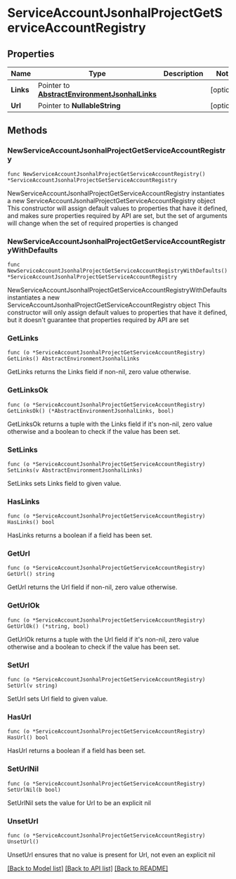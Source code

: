 # ServiceAccountJsonhalProjectGetServiceAccountRegistry

## Properties

Name | Type | Description | Notes
------------ | ------------- | ------------- | -------------
**Links** | Pointer to [**AbstractEnvironmentJsonhalLinks**](AbstractEnvironmentJsonhalLinks.md) |  | [optional] 
**Url** | Pointer to **NullableString** |  | [optional] 

## Methods

### NewServiceAccountJsonhalProjectGetServiceAccountRegistry

`func NewServiceAccountJsonhalProjectGetServiceAccountRegistry() *ServiceAccountJsonhalProjectGetServiceAccountRegistry`

NewServiceAccountJsonhalProjectGetServiceAccountRegistry instantiates a new ServiceAccountJsonhalProjectGetServiceAccountRegistry object
This constructor will assign default values to properties that have it defined,
and makes sure properties required by API are set, but the set of arguments
will change when the set of required properties is changed

### NewServiceAccountJsonhalProjectGetServiceAccountRegistryWithDefaults

`func NewServiceAccountJsonhalProjectGetServiceAccountRegistryWithDefaults() *ServiceAccountJsonhalProjectGetServiceAccountRegistry`

NewServiceAccountJsonhalProjectGetServiceAccountRegistryWithDefaults instantiates a new ServiceAccountJsonhalProjectGetServiceAccountRegistry object
This constructor will only assign default values to properties that have it defined,
but it doesn't guarantee that properties required by API are set

### GetLinks

`func (o *ServiceAccountJsonhalProjectGetServiceAccountRegistry) GetLinks() AbstractEnvironmentJsonhalLinks`

GetLinks returns the Links field if non-nil, zero value otherwise.

### GetLinksOk

`func (o *ServiceAccountJsonhalProjectGetServiceAccountRegistry) GetLinksOk() (*AbstractEnvironmentJsonhalLinks, bool)`

GetLinksOk returns a tuple with the Links field if it's non-nil, zero value otherwise
and a boolean to check if the value has been set.

### SetLinks

`func (o *ServiceAccountJsonhalProjectGetServiceAccountRegistry) SetLinks(v AbstractEnvironmentJsonhalLinks)`

SetLinks sets Links field to given value.

### HasLinks

`func (o *ServiceAccountJsonhalProjectGetServiceAccountRegistry) HasLinks() bool`

HasLinks returns a boolean if a field has been set.

### GetUrl

`func (o *ServiceAccountJsonhalProjectGetServiceAccountRegistry) GetUrl() string`

GetUrl returns the Url field if non-nil, zero value otherwise.

### GetUrlOk

`func (o *ServiceAccountJsonhalProjectGetServiceAccountRegistry) GetUrlOk() (*string, bool)`

GetUrlOk returns a tuple with the Url field if it's non-nil, zero value otherwise
and a boolean to check if the value has been set.

### SetUrl

`func (o *ServiceAccountJsonhalProjectGetServiceAccountRegistry) SetUrl(v string)`

SetUrl sets Url field to given value.

### HasUrl

`func (o *ServiceAccountJsonhalProjectGetServiceAccountRegistry) HasUrl() bool`

HasUrl returns a boolean if a field has been set.

### SetUrlNil

`func (o *ServiceAccountJsonhalProjectGetServiceAccountRegistry) SetUrlNil(b bool)`

 SetUrlNil sets the value for Url to be an explicit nil

### UnsetUrl
`func (o *ServiceAccountJsonhalProjectGetServiceAccountRegistry) UnsetUrl()`

UnsetUrl ensures that no value is present for Url, not even an explicit nil

[[Back to Model list]](../README.md#documentation-for-models) [[Back to API list]](../README.md#documentation-for-api-endpoints) [[Back to README]](../README.md)


